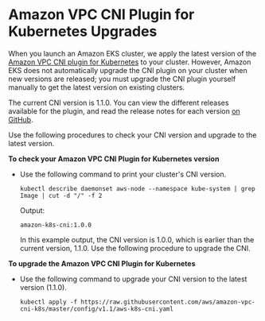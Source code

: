 # Amazon VPC CNI Plugin for Kubernetes Upgrades<a name="cni-upgrades"></a>

When you launch an Amazon EKS cluster, we apply the latest version of the [Amazon VPC CNI plugin for Kubernetes](https://github.com/aws/amazon-vpc-cni-k8s) to your cluster\. However, Amazon EKS does not automatically upgrade the CNI plugin on your cluster when new versions are released; you must upgrade the CNI plugin yourself manually to get the latest version on existing clusters\.

The current CNI version is 1\.1\.0\. You can view the different releases available for the plugin, and read the release notes for each version [on GitHub](https://github.com/aws/amazon-vpc-cni-k8s/releases)\.

Use the following procedures to check your CNI version and upgrade to the latest version\.

**To check your Amazon VPC CNI Plugin for Kubernetes version**
+ Use the following command to print your cluster's CNI version\.

  ```
  kubectl describe daemonset aws-node --namespace kube-system | grep Image | cut -d "/" -f 2
  ```

  Output:

  ```
  amazon-k8s-cni:1.0.0
  ```

  In this example output, the CNI version is 1\.0\.0, which is earlier than the current version, 1\.1\.0\. Use the following procedure to upgrade the CNI\.

**To upgrade the Amazon VPC CNI Plugin for Kubernetes**
+ Use the following command to upgrade your CNI version to the latest version \(1\.1\.0\)\.

  ```
  kubectl apply -f https://raw.githubusercontent.com/aws/amazon-vpc-cni-k8s/master/config/v1.1/aws-k8s-cni.yaml
  ```